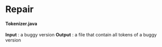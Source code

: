 # Repair

#### Tokenizer.java
**Input** : a buggy version
**Output** : a file that contain all tokens of a buggy version
